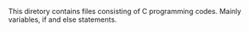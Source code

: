 This diretory contains files consisting of C programming codes. Mainly variables, if and else statements.

